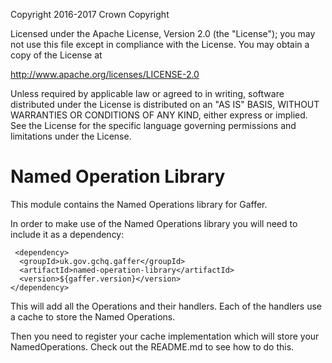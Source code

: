 Copyright 2016-2017 Crown Copyright

Licensed under the Apache License, Version 2.0 (the "License");
you may not use this file except in compliance with the License.
You may obtain a copy of the License at

  http://www.apache.org/licenses/LICENSE-2.0

Unless required by applicable law or agreed to in writing, software
distributed under the License is distributed on an "AS IS" BASIS,
WITHOUT WARRANTIES OR CONDITIONS OF ANY KIND, either express or implied.
See the License for the specific language governing permissions and
limitations under the License.

Named Operation Library
=======================
This module contains the Named Operations library for Gaffer.

In order to make use of the Named Operations library you will need to include it as a dependency:

```
 <dependency>
  <groupId>uk.gov.gchq.gaffer</groupId>
  <artifactId>named-operation-library</artifactId>
  <version>${gaffer.version}</version>
</dependency>
```

This will add all the Operations and their handlers. Each of the handlers use a cache to store the Named Operations.

Then you need to register your cache implementation which will store your NamedOperations.
Check out the README.md to see how to do this.